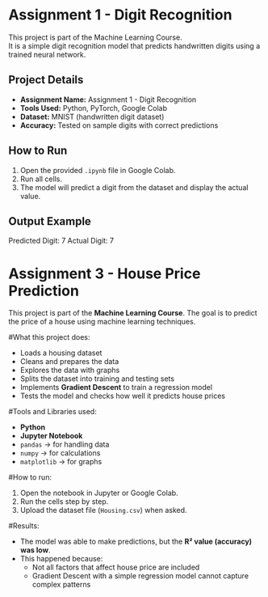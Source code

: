 # Assignment 1 - Digit Recognition

This project is part of the Machine Learning Course.  
It is a simple digit recognition model that predicts handwritten digits using a trained neural network.

## Project Details
- **Assignment Name:** Assignment 1 - Digit Recognition
- **Tools Used:** Python, PyTorch, Google Colab
- **Dataset:** MNIST (handwritten digit dataset)
- **Accuracy:** Tested on sample digits with correct predictions

## How to Run
1. Open the provided `.ipynb` file in Google Colab.
2. Run all cells.
3. The model will predict a digit from the dataset and display the actual value.

## Output Example
Predicted Digit: 7
Actual Digit: 7


# Assignment 3 - House Price Prediction

This project is part of the **Machine Learning Course**.
The goal is to predict the price of a house using machine learning techniques.

#What this project does:

* Loads a housing dataset
* Cleans and prepares the data
* Explores the data with graphs
* Splits the dataset into training and testing sets
* Implements **Gradient Descent** to train a regression model
* Tests the model and checks how well it predicts house prices

#Tools and Libraries used:

* **Python**
* **Jupyter Notebook**
* `pandas` → for handling data
* `numpy` → for calculations
* `matplotlib` → for graphs

#How to run:
1. Open the notebook in Jupyter or Google Colab.
2. Run the cells step by step.
3. Upload the dataset file (`Housing.csv`) when asked.

#Results:

* The model was able to make predictions, but the **R² value (accuracy) was low**.
* This happened because:
  * Not all factors that affect house price are included
  * Gradient Descent with a simple regression model cannot capture complex patterns


